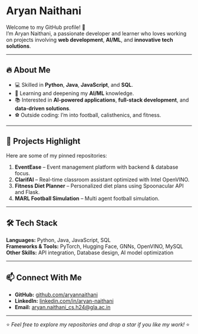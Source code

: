 # Aryan Naithani

Welcome to my GitHub profile! 🚀  
I’m Aryan Naithani, a passionate developer and learner who loves working on projects involving **web development**, **AI/ML**, and **innovative tech solutions**.

---

## 🔥 About Me
- 💻 Skilled in **Python**, **Java**, **JavaScript**, and **SQL**.
- 🌱 Learning and deepening my **AI/ML** knowledge.
- 📚 Interested in **AI-powered applications**, **full-stack development**, and **data-driven solutions**.
- ⚽ Outside coding: I’m into football, calisthenics, and fitness.

---

## 📌 Projects Highlight
Here are some of my pinned repositories:
1. **EventEase** – Event management platform with backend & database focus.
2. **ClarifAI** – Real-time classroom assistant optimized with Intel OpenVINO.
3. **Fitness Diet Planner** – Personalized diet plans using Spoonacular API and Flask.
4. **MARL Football Simulation** – Multi agent football simulation.

---

## 🛠 Tech Stack
**Languages:** Python, Java, JavaScript, SQL  
**Frameworks & Tools:** PyTorch, Hugging Face, GNNs, OpenVINO, MySQL  
**Other Skills:** API integration, Database design, AI model optimization

---

## 📫 Connect With Me
- **GitHub:** [github.com/aryannaithani](https://github.com/aryannaithani)
- **LinkedIn:** [linkedin.com/in/aryan-naithani](https://linkedin.com/in/aryan-naithani)
- **Email:** aryan.naithani_cs.h24@gla.ac.in

---

⭐ *Feel free to explore my repositories and drop a star if you like my work!* ⭐
